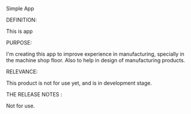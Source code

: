 Simple App

DEFINITION:

This is app

PURPOSE:

I'm creating this app to improve experience in manufacturing, specially in the machine shop floor. Also to help in design of manufacturing products.

RELEVANCE:

This product is not for use yet, and is in development stage.


THE RELEASE NOTES :

Not for use.



